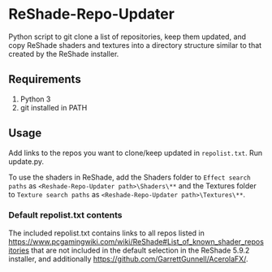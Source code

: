 # ReShade-Repo-Updater
Python script to git clone a list of repositories, keep them updated, and copy ReShade shaders and textures into a directory structure similar to that created by the ReShade installer.
## Requirements
1. Python 3
2. git installed in PATH
## Usage
Add links to the repos you want to clone/keep updated in `repolist.txt`. Run update.py. 

To use the shaders in ReShade, add the Shaders folder to `Effect search paths` as `<Reshade-Repo-Updater path>\Shaders\**` and the Textures folder to `Texture search paths` as `<Reshade-Repo-Updater path>\Textures\**`.
### Default repolist.txt contents
The included repolist.txt contains links to all repos listed in https://www.pcgamingwiki.com/wiki/ReShade#List_of_known_shader_repositories that are not included in the default selection in the ReShade 5.9.2 installer, and additionally https://github.com/GarrettGunnell/AcerolaFX/.
